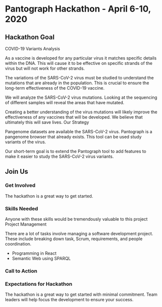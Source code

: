 # Pantograph Hackathon - April 6-10, 2020

## Hackathon Goal

COVID-19 Variants Analysis

As a vaccine is developed for any particular virus it matches specific details within the DNA. This will cause it to be effective on specific strands of the virus but will not work for other strands.

The variations of the SARS-CoV-2 virus must be studied to understand the mutations that are already in the population. This is crucial to ensure the long-term effectiveness of the COVID-19 vaccine.


We will analyze the SARS-CoV-2 virus mutations. Looking at the sequencing of different samples will reveal the areas that have mutated.

Creating a better understanding of the virus mutations will likely improve the effectiveness of any vaccines that will be developed. We believe that ultimately this will save lives.
Our Strategy

Pangenome datasets are available the SARS-CoV-2 virus. Pantograph is a pangenome browser that already exists. This tool can be used study variants of the virus.

Our short-term goal is to extend the Pantograph tool to add features to make it easier to study the SARS-CoV-2 virus variants.


## Join Us


### Get Involved

The hackathon is a great way to get started.  


### Skills Needed

Anyone with these skills would be tremendously valuable to this project
Project Management

There are a lot of tasks involve managing a software development project. These include breaking down task, Scrum, requirements, and people coordination.

* Programming in React
* Semantic Web using SPARQL


### Call to Action


### Expectations for Hackathon

The hackathon is a great way to get started with minimal commitment. Team leaders will help focus the development to ensure your success.

